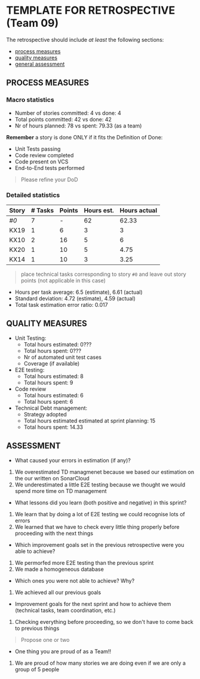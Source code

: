 TEMPLATE FOR RETROSPECTIVE (Team 09)
=====================================

The retrospective should include _at least_ the following
sections:

- [process measures](#process-measures)
- [quality measures](#quality-measures)
- [general assessment](#assessment)

## PROCESS MEASURES 

### Macro statistics

- Number of stories committed: 4 vs done: 4
- Total points committed: 42 vs done: 42
- Nr of hours planned: 78 vs spent: 79.33 (as a team)

**Remember**  a story is done ONLY if it fits the Definition of Done:
 
- Unit Tests passing
- Code review completed
- Code present on VCS
- End-to-End tests performed

> Please refine your DoD 

### Detailed statistics

| Story  | # Tasks | Points | Hours est. | Hours actual |
|--------|---------|--------|------------|--------------|
| _#0_   |    7    |    -   |    62      |      62.33   |
| KX19   |    1    |    6   |     3      |      3       |
| KX10   |    2    |   16   |     5      |         6    |
| KX20   |    1    |   10   |     5      |     4.75     |
| KX14   |    1    |   10   |     3      |      3.25    |
   

> place technical tasks corresponding to story `#0` and leave out story points (not applicable in this case)

- Hours per task average: 6.5 (estimate), 6.61 (actual)
- Standard deviation: 4.72 (estimate), 4.59 (actual)
- Total task estimation error ratio: 0.017


## QUALITY MEASURES 

- Unit Testing:
  - Total hours estimated: 0???
  - Total hours spent: 0???
  - Nr of automated unit test cases 
  - Coverage (if available)
- E2E testing:
  - Total hours estimated: 8
  - Total hours spent: 9
- Code review 
  - Total hours estimated: 6
  - Total hours spent: 6
- Technical Debt management:
  - Strategy adopted
  - Total hours estimated estimated at sprint planning: 15
  - Total hours spent: 14.33
  


## ASSESSMENT

- What caused your errors in estimation (if any)?
1. We overestimated TD managmenet because we based our estimation on the our written on SonarCloud
2. We underestimated a little E2E testing because we thought we would spend more time on TD management

- What lessons did you learn (both positive and negative) in this sprint?
1. We learn that by doing a lot of E2E testing we could recognise lots of errors 
2. We learned that we have to check every little thing properly before proceeding with the next things

- Which improvement goals set in the previous retrospective were you able to achieve? 
1. We permorfed more E2E testing than the previous sprint
2. We made a homogeneous database
  
- Which ones you were not able to achieve? Why?
1. We achieved all our previous goals

- Improvement goals for the next sprint and how to achieve them (technical tasks, team coordination, etc.)
1. Checking everything before proceeding, so we don't have to come back to previous things

> Propose one or two

- One thing you are proud of as a Team!!
1. We are proud of how many stories we are doing even if we are only a group of 5 people